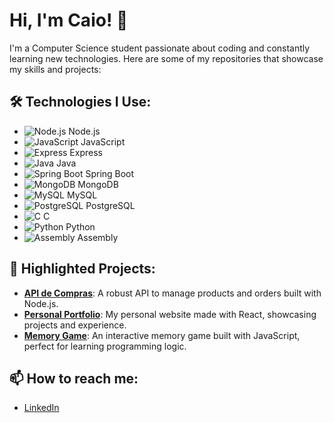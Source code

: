 # Hi, I'm Caio! 👋

I'm a Computer Science student passionate about coding and constantly learning new technologies. Here are some of my repositories that showcase my skills and projects:

## 🛠️ Technologies I Use:
- ![Node.js](https://img.shields.io/badge/Node.js-339933?style=flat&logo=node.js&logoColor=white) Node.js
- ![JavaScript](https://img.shields.io/badge/JavaScript-FFD700?style=flat&logo=javascript&logoColor=black) JavaScript
- ![Express](https://img.shields.io/badge/Express-000000?style=flat&logo=express&logoColor=white) Express
- ![Java](https://img.shields.io/badge/Java-007396?style=flat&logo=java&logoColor=white) Java
- ![Spring Boot](https://img.shields.io/badge/Spring%20Boot-6DB33F?style=flat&logo=springboot&logoColor=white) Spring Boot
- ![MongoDB](https://img.shields.io/badge/MongoDB-47A248?style=flat&logo=mongodb&logoColor=white) MongoDB
- ![MySQL](https://img.shields.io/badge/MySQL-4479A1?style=flat&logo=mysql&logoColor=white) MySQL
- ![PostgreSQL](https://img.shields.io/badge/PostgreSQL-4169E1?style=flat&logo=postgresql&logoColor=white) PostgreSQL
- ![C](https://img.shields.io/badge/C-A8B9CC?style=flat&logo=c&logoColor=white) C
- ![Python](https://img.shields.io/badge/Python-3776AB?style=flat&logo=python&logoColor=white) Python
- ![Assembly](https://img.shields.io/badge/Assembly-000000?style=flat&logo=linux&logoColor=white) Assembly

## 🚀 Highlighted Projects:
- [**API de Compras**](https://github.com/cocaioo/api-de-compras): A robust API to manage products and orders built with Node.js.
- [**Personal Portfolio**](https://github.com/cocaioo/portifolio): My personal website made with React, showcasing projects and experience.
- [**Memory Game**](https://github.com/cocaioo/jogo-da-memoria): An interactive memory game built with JavaScript, perfect for learning programming logic.

## 📫 How to reach me:
- [LinkedIn](https://www.linkedin.com/in/cocaioo/)
